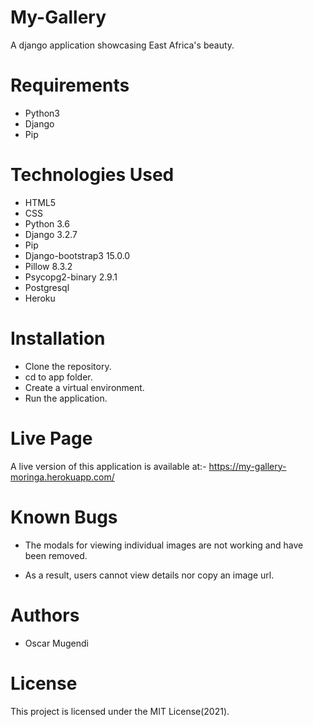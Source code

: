 # My-Gallery
A django application showcasing East Africa's beauty.

# Requirements
- Python3
- Django
- Pip

# Technologies Used
- HTML5
- CSS
- Python 3.6
- Django 3.2.7
- Pip
- Django-bootstrap3 15.0.0
- Pillow 8.3.2
- Psycopg2-binary 2.9.1
- Postgresql
- Heroku

# Installation
- Clone the repository.
- cd to app folder.
- Create a virtual environment.
- Run the application.

# Live Page
A live version of this application is available at:- https://my-gallery-moringa.herokuapp.com/

# Known Bugs
- The modals for viewing individual images are not working and have been removed.

- As a result, users cannot view details nor copy an image url.

# Authors
- Oscar Mugendi

# License
This project is licensed under the MIT License(2021).
